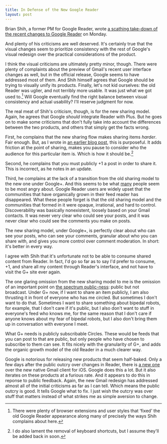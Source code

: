 ```yaml
---
title: In Defense of the New Google Reader
layout: post
---
```


Brian Shih, a former PM for Google Reader, wrote [a scathing take-down
of the recent changes to Google Reader](http://brianshih.com/78073742)
on Monday.

And plenty of his criticisms are well deserved. It's certainly true that
the visual changes seem to prioritize consistency with the rest of
Google's visual redesign over the practical considerations of the
product.

I think the visual criticisms are ultimately pretty minor, though. There
were plenty of complaints about the preview of Gmail's recent user
interface changes as well, but in the official release, Google seems to
have addressed most of them. And Shih himself agrees that Google should
be trying to visually unify its products. Finally, let's not kid
ourselves: the old Reader was uglier, and not terribly more usable. It
was just what we got used to.[^1] Will Google eventually find the
right balance between visual consistency and actual usability? I'll
reserve judgment for now.

The real meat of Shih's criticism, though, is for the new sharing model.
Again, he agrees that Google *should* integrate Reader with Plus. But he
goes on to make some criticisms that don't fully take into account the
differences between the two products, and others that simply get the
facts wrong.

First, he complains that the new sharing flow makes sharing items
*harder*. Fair enough. But, as I wrote in [an earlier blog
post](http://blog.byjoemoon.com/post/10755504272/intimacy-and-performance-on-facebook),
this is purposeful. It adds friction at the point of sharing, makes you
pause to consider who the audience for this particular item is. Which is
how it should be.[^2]

Second, he complains that you must publicly +1 a post in order to share
it. This is incorrect, as he notes in an update.

Third, he complains at the lack of a transition from the old sharing
model to the new one under Google+. And this seems to be what
[many](http://kirbybits.wordpress.com/2011/10/21/wherein-i-try-to-explain-why-google-reader-is-the-best-social-network-created-so-far/)
people seem to be most angry about. Google Reader users are widely upset
that the communities that have organically grown in their feed reader
has disappeared. What these people forget is that the old sharing model
and the communities that formed in it were opaque, irrational, and hard
to control. Discoverability was basically nonexistent, loosely based on
your Gmail contacts. It was never very clear who could see your posts,
and it was never clear who could see the comments you make on posts.

The new sharing model, under Google+, is perfectly clear about who can
see your posts, who can see your comments, granular about who you can
share with, and gives you more control over comment moderation. In
short: it's better in every way.

I agree with Shih that it's unfortunate not to be able to consume shared
content from Reader. In fact, I'd go so far as to say I'd prefer to
consume, +1, and share all my content through Reader's interface, and
not have to visit the G+ site ever again.

The one glaring omission from the new sharing model to me is the
omission of an important point on [the spectrum
public-ness](http://blog.byjoemoon.com/post/582452757/webs-and-streams):
public but not broadcast. Under G+ now, if I want to share an item
publicly, I am also thrusting it in front of everyone who has me
circled. But sometimes I don't want to do that. Sometimes I want to
share something about bipedal robots, for example, that I don't care if
it's public, but I also don't want to stuff in everyone's feed who knows
me, for the same reason that I don't care if anyone knows about my fear
of bipedal robots, but I also don't bring them up in conversation with
everyone I meet.

What G+ needs is publicly subscribable Circles. These would be feeds
that you can post to that are public, but only people who have chosen to
subscribe to them can see. It fits nicely with the granularity of G+,
and adds the organic growth model of the old Reader in a much clearer
way.

Google is notorious for releasing new products that seem half-baked.
Only a few days after the public outcry over changes in Reader, there is
[a new
one](http://www.theverge.com/2011/11/2/2533292/gmail-app-iphone-ipad)
over the new native Gmail client for iOS. Google does this a lot. But it
also iterates on these products at a furious rate. And it appears to do
this in reponse to public feedback. Again, the new Gmail redesign has
addressed almost all of the initial criticisms as far as I can tell.
Which means the public outcry is good. It tells Google what to fix. I
just wish the outcry was over stuff that matters instead of what strikes
me as simple aversion to change.

[^1]: There were plenty of browser extensions and user styles that ‘fixed'
    the old Google Reader appearance along many of precisely the ways
    Shih complains about here. 

[^2]: I do also lament the removal of keyboard shortcuts, but I assume
    they'll be added back in soon.
